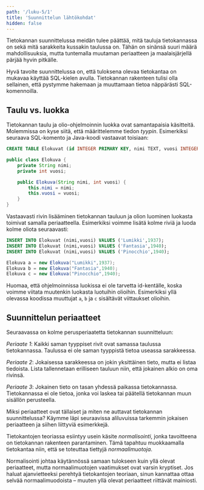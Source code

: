 ```yaml
---
path: '/luku-5/1'
title: 'Suunnittelun lähtökohdat'
hidden: false
---
```


Tietokannan suunnittelussa meidän tulee päättää,
mitä tauluja tietokannassa on sekä mitä sarakkeita
kussakin taulussa on.
Tähän on sinänsä suuri määrä mahdollisuuksia,
mutta tuntemalla muutaman periaatteen ja maalaisjärjellä
pärjää hyvin pitkälle.

Hyvä tavoite suunnittelussa on,
että tuloksena olevaa tietokantaa on mukavaa käyttää
SQL-kielen avulla.
Tietokannan rakenteen tulisi olla sellainen,
että pystymme hakemaan ja muuttamaan
tietoa näppärästi SQL-komennoilla.

## Taulu vs. luokka

Tietokannan taulu ja olio-ohjelmoinnin luokka ovat
samantapaisia käsitteitä.
Molemmissa on kyse siitä, että määrittelemme tiedon _tyypin_.
Esimerkiksi seuraava SQL-komento ja Java-koodi vastaavat toisiaan:

```sql
CREATE TABLE Elokuvat (id INTEGER PRIMARY KEY, nimi TEXT, vuosi INTEGER);
```

```java
public class Elokuva {
	private String nimi;
	private int vuosi;

	public Elokuva(String nimi, int vuosi) {
	    this.nimi = nimi;
	    this.vuosi = vuosi;
	}
}
```

Vastaavasti rivin lisääminen tietokannan tauluun ja
olion luominen luokasta toimivat samalla periaatteella.
Esimerkiksi voimme lisätä kolme riviä ja luoda kolme
oliota seuraavasti:

```sql
INSERT INTO Elokuvat (nimi,vuosi) VALUES ('Lumikki',1937);
INSERT INTO Elokuvat (nimi,vuosi) VALUES ('Fantasia',1940);
INSERT INTO Elokuvat (nimi,vuosi) VALUES ('Pinocchio',1940);
```

```java
Elokuva a = new Elokuva("Lumikki",1937);
Elokuva b = new Elokuva("Fantasia",1940);
Elokuva c = new Elokuva("Pinocchio",1940);
```

Huomaa, että ohjelmoinnissa luokissa ei ole tarvetta id-kentälle,
koska voimme viitata muutenkin luokasta luotuihin olioihin.
Esimerkiksi yllä olevassa koodissa muuttujat
`a`, `b` ja `c` sisältävät viittaukset olioihin.

## Suunnittelun periaatteet

Seuraavassa on kolme perusperiaatetta tietokannan suunnitteluun:

*Periaate 1*:
Kaikki saman tyyppiset rivit ovat samassa
taulussa tietokannassa.
Taulussa ei ole saman tyyppistä tietoa
useassa sarakkeessa.

*Periaate 2*:
Jokaisessa sarakkeessa on jokin yksittäinen tieto,
mutta ei listaa tiedoista.
Lista tallennetaan erilliseen tauluun niin,
että jokainen alkio on oma rivinsä.

*Periaate 3*:
Jokainen tieto on tasan yhdessä paikassa tietokannassa.
Tietokannassa ei ole tietoa,
jonka voi laskea tai päätellä tietokannan
muun sisällön perusteella.

Miksi periaatteet ovat tällaiset ja miten ne auttavat
tietokannan suunnittelussa?
Käymme läpi seuraavissa aliluvuissa tarkemmin
jokaisen periaatteen ja siihen liittyviä esimerkkejä.

<text-box variant='hint' name='Normalisointi'>

Tietokantojen teoriassa esiintyy usein käsite _normalisointi_,
jonka tavoitteena on tietokannan rakenteen parantaminen.
Tämä tapahtuu muokkaamalla tietokantaa niin,
että se toteuttaa tiettyjä _normaalimuotoja_.

Normalisointi johtaa käytännössä samaan tulokseen kuin
yllä olevat periaatteet,
mutta normaalimuotojen vaatimukset ovat varsin kryptiset.
Jos haluat ajanvietteeksi perehtyä tietokantojen teoriaan,
sinun kannattaa ottaa selvää normaalimuodoista &ndash;
muuten yllä olevat periaatteet riittävät mainiosti.

</text-box>
